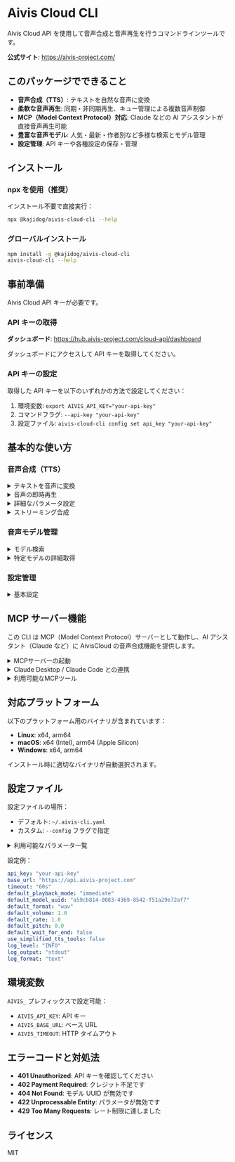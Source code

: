 # Aivis Cloud CLI

Aivis Cloud API を使用して音声合成と音声再生を行うコマンドラインツールです。

**公式サイト**: https://aivis-project.com/

## このパッケージでできること

- **音声合成（TTS）**: テキストを自然な音声に変換
- **柔軟な音声再生**: 同期・非同期再生、キュー管理による複数音声制御
- **MCP（Model Context Protocol）対応**: Claude などの AI アシスタントが直接音声再生可能
- **豊富な音声モデル**: 人気・最新・作者別など多様な検索とモデル管理
- **設定管理**: API キーや各種設定の保存・管理

## インストール

### npx を使用（推奨）

インストール不要で直接実行：

```bash
npx @kajidog/aivis-cloud-cli --help
```

### グローバルインストール

```bash
npm install -g @kajidog/aivis-cloud-cli
aivis-cloud-cli --help
```

## 事前準備

Aivis Cloud API キーが必要です。

### API キーの取得

**ダッシュボード**: https://hub.aivis-project.com/cloud-api/dashboard

ダッシュボードにアクセスして API キーを取得してください。

### API キーの設定

取得した API キーを以下のいずれかの方法で設定してください：

1. 環境変数: `export AIVIS_API_KEY="your-api-key"`
2. コマンドフラグ: `--api-key "your-api-key"`
3. 設定ファイル: `aivis-cloud-cli config set api_key "your-api-key"`

## 基本的な使い方

### 音声合成（TTS）

<details>
<summary>テキストを音声に変換</summary>

```bash
# 基本的な音声合成（デフォルトモデルを使用、出力ファイル必須）
npx @kajidog/aivis-cloud-cli tts synthesize --text "こんにちは世界" --output "output.wav"

# 位置引数を使用した音声ファイル保存
npx @kajidog/aivis-cloud-cli tts synthesize "こんにちは" "output.wav"

# 特定のモデルを指定
npx @kajidog/aivis-cloud-cli tts synthesize --text "こんにちは世界" --output "output.wav" --model-uuid "model-id"

# SSML マークアップを使用
npx @kajidog/aivis-cloud-cli tts synthesize --text '<speak>こんにちは<break time="1s"/>世界</speak>' --output "output.wav" --ssml
```

</details>

<details>
<summary>音声の即時再生</summary>

```bash
# テキストを音声に変換してすぐに再生（デフォルトモデルを使用）
npx @kajidog/aivis-cloud-cli tts play --text "こんにちは世界"

# 特定のモデルを指定して再生
npx @kajidog/aivis-cloud-cli tts play --text "こんにちは世界" --model-uuid "model-id"
```

</details>

<details>
<summary>詳細なパラメータ設定</summary>

```bash
npx @kajidog/aivis-cloud-cli tts synthesize \
  --text "こんにちは世界" \
  --output "output.mp3" \
  --format mp3 \
  --channels stereo \
  --rate 1.2 \
  --pitch 0.8 \
  --volume 0.9 \
  --leading-silence 0.1 \
  --trailing-silence 0.2 \
  --sampling-rate 44100 \
  --bitrate 128
```

**注意**: `--model-uuid` を指定しない場合、システムはデフォルトモデル（`a59cb814-0083-4369-8542-f51a29e72af7`）を使用します。

</details>

<details>
<summary>ストリーミング合成</summary>

```bash
# ストリーミング合成（リアルタイム出力、標準出力に音声データを出力）
npx @kajidog/aivis-cloud-cli tts stream --text "こんにちは世界" > output.wav
```

</details>

### 音声モデル管理

<details>
<summary>モデル検索</summary>

```bash
# 日本語モデルを検索
npx @kajidog/aivis-cloud-cli models search --query "japanese"

# 人気のモデルを表示（ダウンロード数順）
npx @kajidog/aivis-cloud-cli models search --sort "downloads" --limit 10

# 最新のモデルを表示
npx @kajidog/aivis-cloud-cli models search --sort "created_at" --limit 5

# 特定の作者のモデルを検索
npx @kajidog/aivis-cloud-cli models search --author "作者名"

# 全モデルを表示
npx @kajidog/aivis-cloud-cli models search

# 詳細情報を表示
npx @kajidog/aivis-cloud-cli models search --verbose
```

</details>

<details>
<summary>特定モデルの詳細取得</summary>

```bash
npx @kajidog/aivis-cloud-cli models get --uuid "model-id"
```

</details>

### 設定管理

<details>
<summary>基本設定</summary>

```bash
# APIキーの設定
npx @kajidog/aivis-cloud-cli config set api_key "your-api-key"

# カスタムエンドポイントの設定
npx @kajidog/aivis-cloud-cli config set base_url "https://api.example.com"

# 現在の設定を表示
npx @kajidog/aivis-cloud-cli config show
```

</details>

## MCP サーバー機能

この CLI は MCP（Model Context Protocol）サーバーとして動作し、AI アシスタント（Claude など）に AivisCloud の音声合成機能を提供します。

<details>
<summary>MCPサーバーの起動</summary>

事前に API キーを設定してください：

```bash
# 設定ファイルにAPIキーを保存（推奨）
npx @kajidog/aivis-cloud-cli config set api_key "your-api-key"

# MCPサーバーを起動（stdio デフォルト）
npx @kajidog/aivis-cloud-cli mcp

# HTTPモードで起動（デフォルトポート8080）
npx @kajidog/aivis-cloud-cli mcp --transport http

# HTTPモードでカスタムポート
npx @kajidog/aivis-cloud-cli mcp --transport http --port 3000
```

</details>

<details>
<summary>Claude Desktop / Claude Code との連携</summary>

### Claude Desktop

Claude Desktop の設定ファイル（`~/Library/Application Support/Claude/claude_desktop_config.json`）に以下を追加：

**stdio モード（推奨）:**
```json
{
  "mcpServers": {
    "aivis-cloud-api": {
      "command": "npx",
      "args": ["@kajidog/aivis-cloud-cli", "mcp"],
      "env": {
        "AIVIS_API_KEY": "your_api_key_here"
      }
    }
  }
}
```

**HTTP モード（リモートアクセス用、デフォルトポート8080）:**
```json
{
  "mcpServers": {
    "aivis-cloud-api": {
      "command": "npx",
      "args": ["-y", "mcp-remote", "http://localhost:8080"]
    }
  }
}
```

### Claude Code CLI

Claude Code CLI を使用している場合は、以下のコマンドで追加できます：

**stdio モード（推奨）:**
```bash
# MCP サーバーを追加（stdio）
claude mcp add aivis npx @kajidog/aivis-cloud-cli mcp
```

**HTTP モード（リモートアクセス用）:**
```bash
# MCP サーバーを追加（デフォルトポート8080）
claude mcp add --transport http aivis http://localhost:8080

# カスタムポートの場合
claude mcp add --transport http aivis http://localhost:3000
```

</details>

<details>
<summary>利用可能なMCPツール</summary>

MCP サーバーは以下のツールを AI アシスタントに提供します：

**音声モデル関連:**

- **search_models**: 音声モデルの検索（デフォルト 5 件）

  - パラメータ: `query`, `author`, `tags`, `limit`, `sort`, `public_only`

- **get_model**: 特定モデルの基本情報取得

  - パラメータ: `uuid` (必須)

- **get_model_speakers**: モデルのスピーカー情報取得
  - パラメータ: `uuid` (必須)

**音声合成・再生関連:**

- **synthesize_speech**: テキストを音声に変換してサーバー上で再生（フル機能版）

  - パラメータ: `text` (必須), `model_uuid`, `format`, `volume`, `rate`, `pitch`, `playback_mode`, `wait_for_end`
  - 音声フォーマット: `wav`, `mp3`, `flac`, `aac`, `opus`
  - 再生モード: `immediate` (即座再生), `queue` (キュー追加), `no_queue` (同時再生)

- **play_text**: デフォルト設定でテキストを音声再生（簡易版）
  - パラメータ: `text` (必須), `playback_mode`, `wait_for_end`
  - 注意: `default_model_uuid` と `use_simplified_tts_tools: true` が設定されている場合のみ利用可能

</details>

## 対応プラットフォーム

以下のプラットフォーム用のバイナリが含まれています：

- **Linux**: x64, arm64
- **macOS**: x64 (Intel), arm64 (Apple Silicon)
- **Windows**: x64, arm64

インストール時に適切なバイナリが自動選択されます。

## 設定ファイル

設定ファイルの場所：

- デフォルト: `~/.aivis-cli.yaml`
- カスタム: `--config` フラグで指定

<details>
<summary>利用可能なパラメータ一覧</summary>

| パラメータ                 | 型      | デフォルト値                    | 説明                                       |
| -------------------------- | ------- | ------------------------------- | ------------------------------------------ |
| `api_key`                  | string  | -                               | Aivis Cloud API キー（必須）               |
| `base_url`                 | string  | `https://api.aivis-project.com` | API のベース URL                           |
| `timeout`                  | string  | `60s`                           | HTTP リクエストのタイムアウト              |
| `default_playback_mode`    | string  | `immediate`                     | デフォルトの音声再生モード                 |
| `default_model_uuid`       | string  | -                               | デフォルト音声モデル UUID                  |
| `default_format`           | string  | `wav`                           | デフォルト音声フォーマット                 |
| `default_volume`           | float64 | `1.0`                           | デフォルト音量（0.0-2.0）                  |
| `default_rate`             | float64 | `1.0`                           | デフォルト再生速度（0.5-2.0）              |
| `default_pitch`            | float64 | `0.0`                           | デフォルトピッチ（-1.0 から 1.0）          |
| `default_wait_for_end`     | bool    | `false`                         | デフォルト再生完了待機                     |
| `use_simplified_tts_tools` | bool    | `false`                         | MCP で簡略化された TTS ツールを使用        |
| `log_level`                | string  | `INFO`                          | ログレベル（DEBUG, INFO, WARN, ERROR）     |
| `log_output`               | string  | `stdout`                        | ログ出力先（stdout, stderr, ファイルパス） |
| `log_format`               | string  | `text`                          | ログ形式（text, json）                     |

</details>

設定例：

```yaml
api_key: "your-api-key"
base_url: "https://api.aivis-project.com"
timeout: "60s"
default_playback_mode: "immediate"
default_model_uuid: "a59cb814-0083-4369-8542-f51a29e72af7"
default_format: "wav"
default_volume: 1.0
default_rate: 1.0
default_pitch: 0.0
default_wait_for_end: false
use_simplified_tts_tools: false
log_level: "INFO"
log_output: "stdout"
log_format: "text"
```

## 環境変数

`AIVIS_` プレフィックスで設定可能：

- `AIVIS_API_KEY`: API キー
- `AIVIS_BASE_URL`: ベース URL
- `AIVIS_TIMEOUT`: HTTP タイムアウト

## エラーコードと対処法

- **401 Unauthorized**: API キーを確認してください
- **402 Payment Required**: クレジット不足です
- **404 Not Found**: モデル UUID が無効です
- **422 Unprocessable Entity**: パラメータが無効です
- **429 Too Many Requests**: レート制限に達しました

## ライセンス

MIT
